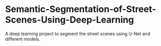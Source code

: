 # Semantic-Segmentation-of-Street-Scenes-Using-Deep-Learning
A deep learning project to segment the street scenes using U-Net and different models.
